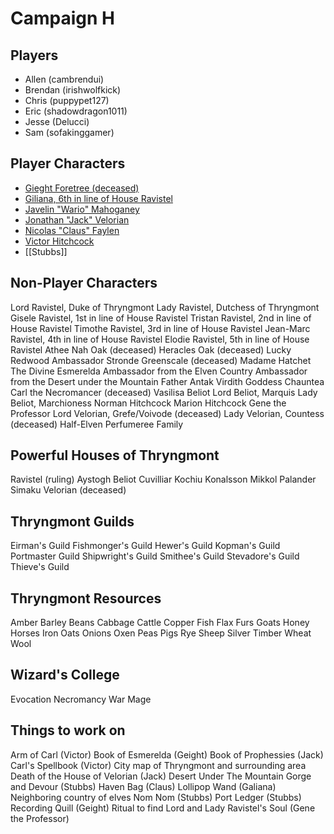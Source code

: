 #  Campaign H

## Players

- Allen (cambrendui)
- Brendan (irishwolfkick)
- Chris (puppypet127)
- Eric (shadowdragon1011)
- Jesse (Delucci)
- Sam (sofakinggamer)

## Player Characters

- [Gieght Foretree (deceased)](Gieght.md)
- [Giliana, 6th in line of House Ravistel](Giliana.md)
- [Javelin "Wario" Mahoganey](Javelin.md)
- [Jonathan "Jack" Velorian](Jack.md)
- [Nicolas "Claus" Faylen](Claus.md)
- [Victor Hitchcock](Victor.md)
- [[Stubbs]]

## Non-Player Characters

Lord Ravistel, Duke of Thryngmont
Lady Ravistel, Dutchess of Thryngmont
Gisele Ravistel, 1st in line of House Ravistel
Tristan Ravistel, 2nd in line of House Ravistel
Timothe Ravistel, 3rd in line of House Ravistel
Jean-Marc Ravistel, 4th in line of House Ravistel
Elodie Ravistel, 5th in line of House Ravistel
Athee Nah Oak (deceased)
Heracles Oak (deceased)
Lucky Redwood
Ambassador Stronde Greenscale (deceased)
Madame Hatchet
The Divine Esmerelda
Ambassador from the Elven Country
Ambassador from the Desert under the Mountain
Father Antak Virdith
Goddess Chauntea
Carl the Necromancer (deceased)
Vasilisa Beliot
Lord Beliot, Marquis
Lady Beliot, Marchioness
Norman Hitchcock
Marion Hitchcock
Gene the Professor
Lord Velorian, Grefe/Voivode (deceased)
Lady Velorian, Countess (deceased)
Half-Elven Perfumeree Family

## Powerful Houses of Thryngmont

Ravistel (ruling)
Aystogh
Beliot
Cuvilliar
Kochiu
Konalsson
Mikkol
Palander
Simaku
Velorian (deceased)

## Thryngmont Guilds

Eirman's Guild
Fishmonger's Guild
Hewer's Guild
Kopman's Guild
Portmaster Guild
Shipwright's Guild
Smithee's Guild
Stevadore's Guild
Thieve's Guild

## Thryngmont Resources

Amber
Barley
Beans
Cabbage
Cattle
Copper
Fish
Flax
Furs
Goats
Honey
Horses
Iron
Oats
Onions
Oxen
Peas
Pigs
Rye
Sheep
Silver
Timber
Wheat
Wool

## Wizard's College

Evocation
Necromancy
War Mage

## Things to work on

Arm of Carl (Victor)
Book of Esmerelda (Geight)
Book of Prophessies (Jack)
Carl's Spellbook (Victor)
City map of Thryngmont and surrounding area
Death of the House of Velorian (Jack)
Desert Under The Mountain
Gorge and Devour (Stubbs)
Haven Bag (Claus)
Lollipop Wand (Galiana)
Neighboring country of elves
Nom Nom (Stubbs)
Port Ledger (Stubbs)
Recording Quill (Geight)
Ritual to find Lord and Lady Ravistel's Soul (Gene the Professor)
